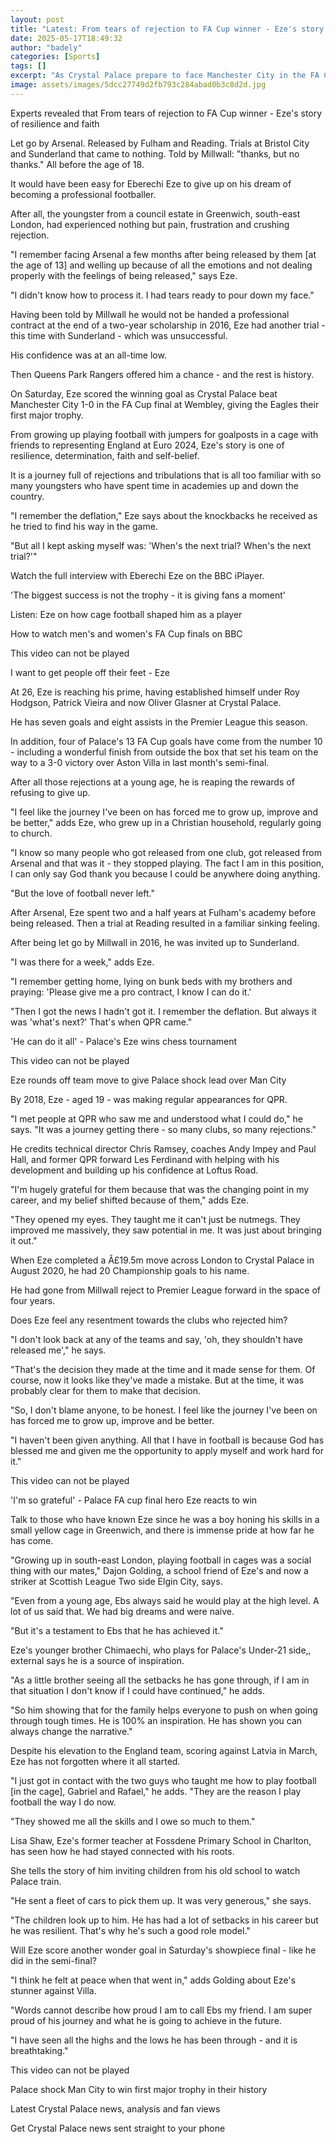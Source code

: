 ```yaml
---
layout: post
title: "Latest: From tears of rejection to FA Cup winner - Eze's story of resilience and faith"
date: 2025-05-17T18:49:32
author: "badely"
categories: [Sports]
tags: []
excerpt: "As Crystal Palace prepare to face Manchester City in the FA Cup final on Saturday, Eberechi Eze tells BBC Sport about the pain of rejection before mak"
image: assets/images/5dcc27749d2fb793c284abad0b3c8d2d.jpg
---
```


Experts revealed that From tears of rejection to FA Cup winner - Eze's story of resilience and faith

Let go by Arsenal. Released by Fulham and Reading. Trials at Bristol City and Sunderland that came to nothing. Told by Millwall: "thanks, but no thanks." All before the age of 18.

It would have been easy for Eberechi Eze to give up on his dream of becoming a professional footballer.

After all, the youngster from a council estate in Greenwich, south-east London, had experienced nothing but pain, frustration and crushing rejection.

"I remember facing Arsenal a few months after being released by them [at the age of 13] and welling up because of all the emotions and not dealing properly with the feelings of being released," says Eze.

"I didn't know how to process it. I had tears ready to pour down my face."

Having been told by Millwall he would not be handed a professional contract at the end of a two-year scholarship in 2016, Eze had another trial - this time with Sunderland - which was unsuccessful.

His confidence was at an all-time low.

Then Queens Park Rangers offered him a chance - and the rest is history.

On Saturday, Eze scored the winning goal as Crystal Palace beat Manchester City 1-0 in the FA Cup final at Wembley, giving the Eagles their first major trophy.

From growing up playing football with jumpers for goalposts in a cage with friends to representing England at Euro 2024, Eze's story is one of resilience, determination, faith and self-belief.

It is a journey full of rejections and tribulations that is all too familiar with so many youngsters who have spent time in academies up and down the country.

"I remember the deflation," Eze says about the knockbacks he received as he tried to find his way in the game.

"But all I kept asking myself was: 'When's the next trial? When's the next trial?'"

Watch the full interview with Eberechi Eze on the BBC iPlayer.

'The biggest success is not the trophy - it is giving fans a moment'

Listen: Eze on how cage football shaped him as a player

How to watch men's and women's FA Cup finals on BBC

This video can not be played

I want to get people off their feet - Eze

At 26, Eze is reaching his prime, having established himself under Roy Hodgson, Patrick Vieira and now Oliver Glasner at Crystal Palace.

He has seven goals and eight assists in the Premier League this season.

In addition, four of Palace's 13 FA Cup goals have come from the number 10 - including a wonderful finish from outside the box that set his team on the way to a 3-0 victory over Aston Villa in last month's semi-final.

After all those rejections at a young age, he is reaping the rewards of refusing to give up. 

"I feel like the journey I've been on has forced me to grow up, improve and be better," adds Eze, who grew up in a Christian household, regularly going to church.

"I know so many people who got released from one club, got released from Arsenal and that was it - they stopped playing. The fact I am in this position, I can only say God thank you because I could be anywhere doing anything. 

"But the love of football never left."

After Arsenal, Eze spent two and a half years at Fulham's academy before being released. Then a trial at Reading resulted in a familiar sinking feeling.

After being let go by Millwall in 2016, he was invited up to Sunderland.

"I was there for a week," adds Eze.

"I remember getting home, lying on bunk beds with my brothers and praying: 'Please give me a pro contract, I know I can do it.'

"Then I got the news I hadn't got it. I remember the deflation. But always it was 'what's next?' That's when QPR came." 

'He can do it all' - Palace's Eze wins chess tournament

This video can not be played

Eze rounds off team move to give Palace shock lead over Man City

By 2018, Eze - aged 19 - was making regular appearances for QPR.

"I met people at QPR who saw me and understood what I could do," he says. "It was a journey getting there - so many clubs, so many rejections."

He credits technical director Chris Ramsey, coaches Andy Impey and Paul Hall, and former QPR forward Les Ferdinand with helping with his development and building up his confidence at Loftus Road.

"I'm hugely grateful for them because that was the changing point in my career, and my belief shifted because of them," adds Eze.

"They opened my eyes. They taught me it can't just be nutmegs. They improved me massively, they saw potential in me. It was just about bringing it out."

When Eze completed a Â£19.5m move across London to Crystal Palace in August 2020, he had 20 Championship goals to his name.

He had gone from Millwall reject to Premier League forward in the space of four years.

Does Eze feel any resentment towards the clubs who rejected him? 

"I don't look back at any of the teams and say, 'oh, they shouldn't have released me'," he says.

"That's the decision they made at the time and it made sense for them. Of course, now it looks like they've made a mistake. But at the time, it was probably clear for them to make that decision. 

"So, I don't blame anyone, to be honest. I feel like the journey I've been on has forced me to grow up, improve and be better. 

"I haven't been given anything. All that I have in football is because God has blessed me and given me the opportunity to apply myself and work hard for it."

This video can not be played

'I'm so grateful' - Palace FA cup final hero Eze reacts to win

Talk to those who have known Eze since he was a boy honing his skills in a small yellow cage in Greenwich, and there is immense pride at how far he has come.

"Growing up in south-east London, playing football in cages was a social thing with our mates," Dajon Golding, a school friend of Eze's and now a striker at Scottish League Two side Elgin City, says.

"Even from a young age, Ebs always said he would play at the high level. A lot of us said that. We had big dreams and were naive.

"But it's a testament to Ebs that he has achieved it."

Eze's younger brother Chimaechi, who plays for Palace's Under-21 side,, external says he is a source of inspiration.

"As a little brother seeing all the setbacks he has gone through, if I am in that situation I don't know if I could have continued," he adds. 

"So him showing that for the family helps everyone to push on when going through tough times. He is 100% an inspiration. He has shown you can always change the narrative."

Despite his elevation to the England team, scoring against Latvia in March, Eze has not forgotten where it all started.

"I just got in contact with the two guys who taught me how to play football [in the cage], Gabriel and Rafael," he adds. "They are the reason I play football the way I do now. 

"They showed me all the skills and I owe so much to them."

Lisa Shaw, Eze's former teacher at Fossdene Primary School in Charlton, has seen how he had stayed connected with his roots.

She tells the story of him inviting children from his old school to watch Palace train.

"He sent a fleet of cars to pick them up. It was very generous," she says.

"The children look up to him. He has had a lot of setbacks in his career but he was  resilient. That's why he's such a good role model."

Will Eze score another wonder goal in Saturday's showpiece final - like he did in the semi-final?

"I think he felt at peace when that went in," adds Golding about Eze's stunner against Villa.

"Words cannot describe how proud I am to call Ebs my friend. I am super proud of his journey and what he is going to achieve in the future. 

"I have seen all the highs and the lows he has been through - and it is breathtaking."

This video can not be played

Palace shock Man City to win first major trophy in their history

Latest Crystal Palace news, analysis and fan views

Get Crystal Palace news sent straight to your phone

